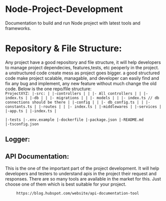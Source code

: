 # Node-Project-Development
Documentation to build and run Node project with latest tools and frameworks.

# Repository & File Structure:
Any project have a good repository and file structure, it will help developers to manage project dependecies, features,tests, etc peoperly in the project. a unstructured code create mess as project goes bigger. a good structured code make project scalable, managable, and developer can easily find and fix any bug and implement, any new feature without much change the old code.
Below is the one repo/file structure:
<code>
 ProjectXYZ:
    |-src:
    |    |-controllers
    |    |        |- All controllers
    |    |        |- index.ts
    |    |-db
    |    |  |- migrations
    |    |  |- models
    |    |  |- index.ts // db connections should be there
    |    |-config
    |    |  |- db_config.ts
    |    |  |- constants.ts
    |    |-routes
    |    |     |- index.ts
    |    |-middlewares
    |    |-services
    |    |-app.ts
    |    |-index.ts
    |     
    |-tests
    |-.env.example
    |-dockerfile
    |-package.json
    |-README.md
    |-tsconfig.json
</code>

## Logger:
## API Documentation:
  This is the one of the important part of the project development. It will help developers and testers to understand apis in the project their request and responses. There are so many tools are available in the market for this. Just choose one of them which is best suitable for your project.
  
         https://blog.hubspot.com/website/api-documentation-tool

